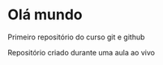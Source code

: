 # Olá mundo
 Primeiro repositório do curso git e github

Repositório criado durante uma aula ao vivo 